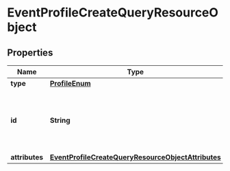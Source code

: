 # EventProfileCreateQueryResourceObject

## Properties
Name | Type | Description | Notes
------------ | ------------- | ------------- | -------------
**type** | [**ProfileEnum**](ProfileEnum.md) |  | 
**id** | **String** | Primary key that uniquely identifies this profile. Generated by Klaviyo. |  [optional]
**attributes** | [**EventProfileCreateQueryResourceObjectAttributes**](EventProfileCreateQueryResourceObjectAttributes.md) |  | 
